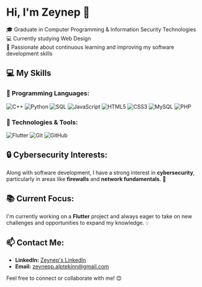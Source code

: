 # Hi, I'm Zeynep 👋

🎓 Graduate in Computer Programming & Information Security Technologies  
💻 Currently studying Web Design  
🌱 Passionate about continuous learning and improving my software development skills


## 💻 My Skills

### 🔧 Programming Languages:
![C++](https://img.shields.io/badge/-C++-00599C?style=flat-square&logo=c%2B%2B&logoColor=white)
![Python](https://img.shields.io/badge/-Python-3776AB?style=flat-square&logo=python&logoColor=white)
![SQL](https://img.shields.io/badge/-SQL-003B57?style=flat-square&logo=postgresql&logoColor=white)
![JavaScript](https://img.shields.io/badge/-JavaScript-F7DF1E?style=flat-square&logo=javascript&logoColor=black)
![HTML5](https://img.shields.io/badge/-HTML5-E34F26?style=flat-square&logo=html5&logoColor=white)
![CSS3](https://img.shields.io/badge/-CSS3-1572B6?style=flat-square&logo=css3&logoColor=white)
![MySQL](https://img.shields.io/badge/-MySQL-4479A1?style=flat-square&logo=mysql&logoColor=white)
![PHP](https://img.shields.io/badge/-PHP-777BB4?style=flat-square&logo=php&logoColor=white)

### 🚀 Technologies & Tools:
![Flutter](https://img.shields.io/badge/-Flutter-02569B?style=flat-square&logo=flutter&logoColor=white)
![Git](https://img.shields.io/badge/-Git-F05032?style=flat-square&logo=git&logoColor=white)
![GitHub](https://img.shields.io/badge/-GitHub-181717?style=flat-square&logo=github&logoColor=white)

## 🔒 Cybersecurity Interests:
Along with software development, I have a strong interest in **cybersecurity**, particularly in areas like **firewalls** and **network fundamentals**. 🔐

## 📚 Current Focus:
I'm currently working on a **Flutter** project and always eager to take on new challenges and opportunities to expand my knowledge. 💡

## 📫 Contact Me:
- **LinkedIn:** [Zeynep's LinkedIn](https://www.linkedin.com/in/zeynep-alptekin-0bb2a51ab/)  
- **Email:** [zeynepp.alptekinn@gmail.com](mailto:zeynepp.alptekinn@gmail.com)

Feel free to connect or collaborate with me! 😊

